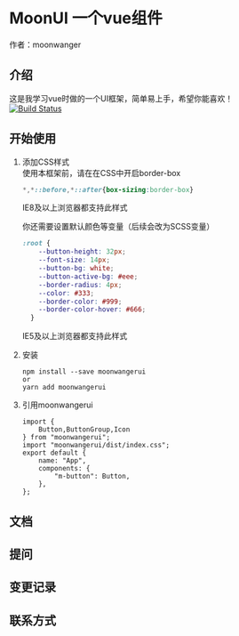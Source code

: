 
# MoonUI 一个vue组件

作者：moonwanger
## 介绍
这是我学习vue时做的一个UI框架，简单易上手，希望你能喜欢！<br>
[![Build Status](https://travis-ci.org/Amayw/MoonUI.svg?branch=main)](https://travis-ci.org/Amayw/MoonUI)
## 开始使用
1. 添加CSS样式<br>
    使用本框架前，请在在CSS中开启border-box
    ```css
    *,*::before,*::after{box-sizing:border-box}
    ```
    IE8及以上浏览器都支持此样式
    
    你还需要设置默认颜色等变量（后续会改为SCSS变量）
    ```css
    :root {
        --button-height: 32px;
        --font-size: 14px;
        --button-bg: white;
        --button-active-bg: #eee;
        --border-radius: 4px;
        --color: #333;
        --border-color: #999;
        --border-color-hover: #666;
      }
    ```
    IE5及以上浏览器都支持此样式
2. 安装
    ```
    npm install --save moonwangerui
    or
    yarn add moonwangerui
    ```
3. 引用moonwangerui
    ```vue
    import {
        Button,ButtonGroup,Icon
    } from "moonwangerui";
    import "moonwangerui/dist/index.css";
    export default {
        name: "App",
        components: {
            "m-button": Button,
        },
    };
    ```

## 文档

## 提问

## 变更记录

## 联系方式



